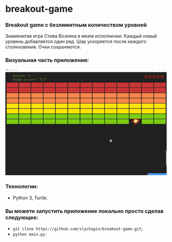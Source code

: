 # breakout-game
### Breakout game с безлимитным количеством уровней


Знаменитая игра Стива Возняка в моем исполнении.
Каждый новый уровень добавляется один ряд.
Шар ускоряется после каждого столкновения.
Очки сохраняются.

### Визуальная часть приложения:
![breakout-game](https://github.com/slychagin/breakout-game/blob/master/brakeout_game.gif)

### Технологии:
- Python 3, Turtle.

### Вы можете запустить приложение локально просто сделав следующее:
- `git clone https://github.com/slychagin/breakout-game.git`;
- `python main.py`.
